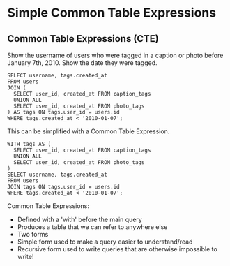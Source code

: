 # Simple Common Table Expressions

## Common Table Expressions (CTE)

Show the username of users who were tagged in a caption or photo before 
January 7th, 2010. Show the date they were tagged.  
```postgresql
SELECT username, tags.created_at 
FROM users 
JOIN (
  SELECT user_id, created_at FROM caption_tags
  UNION ALL
  SELECT user_id, created_at FROM photo_tags
) AS tags ON tags.user_id = users.id
WHERE tags.created_at < '2010-01-07';
```

This can be simplified with a Common Table Expression. 

```postgresql
WITH tags AS (
  SELECT user_id, created_at FROM caption_tags
  UNION ALL
  SELECT user_id, created_at FROM photo_tags
)
SELECT username, tags.created_at 
FROM users 
JOIN tags ON tags.user_id = users.id
WHERE tags.created_at < '2010-01-07';
```

Common Table Expressions: 
* Defined with a 'with' before the main query
* Produces a table that we can refer to anywhere else
* Two forms  
* Simple form used to make a query easier to understand/read
* Recursive form used to write queries that are otherwise impossible to write!

